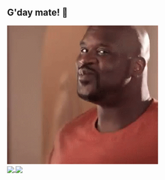 ## G'day mate! 👋

<!--
**rojpatigdas/rojpatigdas** is a ✨ _special_ ✨ repository because its `README.md` (this file) appears on your GitHub profile.

Here are some ideas to get you started:

- 🔭 I’m currently working on ...
- 🌱 I’m currently learning ...
- 👯 I’m looking to collaborate on ...
- 🤔 I’m looking for help with ...
- 💬 Ask me about ...
- 📫 How to reach me: ...
- 😄 Pronouns: ...
- ⚡ Fun fact: ...
-->


<img id="me" src="./assets/meme.gif"/>
<div>
<a href="https://rojpatigdas.github.io/sample-resume/">
  <img height=200 align="center" src="https://github-readme-stats.vercel.app/api?username=rojpatigdas&show_icons=true&theme=radical" />
</a>
<a href="https://rojpatigdas.github.io/sample-resume/">
  <img height=200 align="center" src="https://github-readme-stats.vercel.app/api/top-langs/?username=rojpatigdas&layout=compact&theme=radical" />
</a>
</div>

